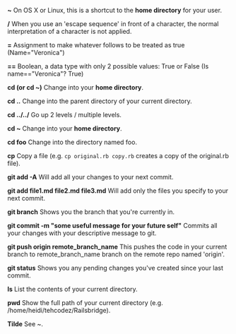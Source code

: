 **~** On OS X or Linux, this is a shortcut to the **home directory** for your user.

**/** When you use an 'escape sequence' in front of a character, the normal interpretation of a character is not applied.

**=** Assignment to make whatever follows to be treated as true (Name="Veronica")

**==** Boolean, a data type with only 2 possible values: True or False (Is name=="Veronica"? True)

**cd (or cd ~)** Change into your **home directory**.

**cd ..** Change into the parent directory of your current directory.

**cd ../../** Go up 2 levels / multiple levels.

**cd ~** Change into your **home directory**.

**cd foo** Change into the directory named foo.

**cp** Copy a file (e.g. `cp original.rb copy.rb` creates a copy of the original.rb file).

**git add -A** Will add all your changes to your next commit.

**git add file1.md file2.md file3.md** Will add only the files you specify to your next commit.

**git branch** Shows you the branch that you're currently in.

**git commit -m "some useful message for your future self"** Commits all your changes with your descriptive message to git.

**git push origin remote\_branch\_name** This pushes the code in your current branch to remote_branch_name branch on the remote repo named 'origin'.

**git status** Shows you any pending changes you've created since your last commit.

**ls** List the contents of your current directory.

**pwd** Show the full path of your current directory (e.g. /home/heidi/tehcodez/Railsbridge).

**Tilde** See ~.